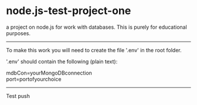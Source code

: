 # node.js-test-project-one

a project on node.js for work with databases. This is purely for educational purposes.

---

To make this work you will need to create the file '.env' in the root folder.

'.env' should contain the following (plain text):

mdbCon=yourMongoDBconnection<br>
port=portofyourchoice

---

Test push
